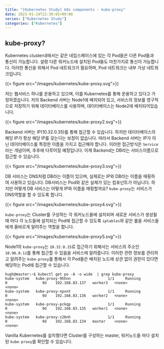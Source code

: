 ```yaml
---
title: "[Kubernetes Study] k8s components - kube-proxy"
date: 2023-01-24T22:39:01+09:00
series: ["Kubernetes Study"]
categories: ["Kubernetes"]
---
```


## kube-proxy?

Kubernetes cluster내에서는 같은 네임스페이스에 있는 각 Pod들은 다른 Pod들과 통신이 가능합니다. 설령 다른 워커노드에 설치된 Pod들도 마찬가지로 통신이 가능합니다. 이러한 통신을 위해서 Pod 네트워크가 필요하며, Pod 네트워크는 내부 가상 네트워크입니다. 

{{< figure src="/images/kubernetes/kube-proxy.svg">}}

저는 웹서비스 하나를 운용하고 있으며, 이를 Kubernetes를 통해 운용하고 있다고 가정하겠습니다. 저의 Backend 서버는 Node1에 배치되어 있고, 서비스의 정보를 영구적으로 저장하기 위해 데이터베이스를 사용하며, 데이터베이스는 Node2에 배치되어있습니다.

{{< figure src="/images/kubernetes/kube-proxy2.svg">}}

Backend 서버는 IP(10.32.0.35)를 통해 접근할 수 있습니다. 하지만 데이터베이스의 해당 IP가 항상 해당 IP를 갖는다는 보장이 없습니다. 따라서 Backend 서버는 IP가 아닌 데이터베이스를 특정한 이름을 가지고 접근해야 합니다. 이러한 접근방식은 `Service`라는 개념이며, 추후에 다루어질 예정입니다. 이제 Backend는 DB라는 서비스이름으로 접근할 수 있습니다. 

{{< figure src="/images/kubernetes/kube-proxy3.svg">}}

DB 서비스는 DNS처럼 DB라는 이름이 있으며, 실제로는 IP와 DB라는 이름을 매핑하여 사용하고 있습니다. DB서비스는 Pod와 같은 실체가 있는 컴포넌트가 아닙니다. 하지만 어떻게 DB 서비스는 어떻게 IP와 이름을 매핑할까요? `kube-proxy`는 서비스가 DNS역할을 할 수 있도록 합니다. 

{{< figure src="/images/kubernetes/kube-proxy4.svg">}}

`kube-proxy`는 Cluster를 구성하는 각 워커노드들에 설치되며 새로운 서비스가 생성될 때 마다 각 노드들에 설치되는 Pod에 접근할 수 있도록 `iptables`와 같은 룰을 서비스들에게 올바르게 알려주는 역할을 합니다. 

{{< figure src="/images/kubernetes/kube-proxy5.svg">}}

Node1의 `kube-proxy`는 `10.32.0.15`로 접근하기 위해서는 서비스의 주소인 `10.96.0.12`를 통해 접근할 수 있음을 서비스에 알려줍니다. 이러한 관련 정보를 관리하고 알려주는 `kube-proxy`를 통해서 각 Pod들은 배치된 노드에 상관 없이 권한이 있다면 해당하는 Pod에 접근할 수 있습니다. 

```
hugh@master:~$ kubectl get po -A -o wide  | grep kube-proxy
kube-system   kube-proxy-9hhnn                 1/1     Running             0                9d    192.168.83.137   worker3   <none>           <none>
kube-system   kube-proxy-npxnt                 1/1     Running             0                9d    192.168.83.136   worker2   <none>           <none>
kube-system   kube-proxy-pckqp                 1/1     Running             0                9d    192.168.83.135   worker1   <none>           <none>
kube-system   kube-proxy-z26nh                 1/1     Running             0                9d    192.168.83.134   master    <none>           <none>
```

Vanilla Kubernetes를 설치했다면 Cluster를 구성하는 master, 워커노드들 마다 설치된 `kube-proxy`를 확인할 수 있습니다. 